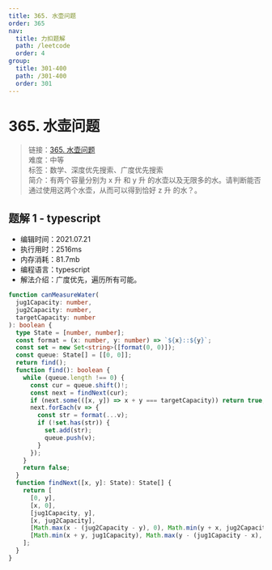 ```yaml
---
title: 365. 水壶问题
order: 365
nav:
  title: 力扣题解
  path: /leetcode
  order: 4
group:
  title: 301-400
  path: /301-400
  order: 301
---
```


# 365. 水壶问题

> 链接：[365. 水壶问题](https://leetcode-cn.com/problems/water-and-jug-problem/)  
> 难度：中等  
> 标签：数学、深度优先搜索、广度优先搜索  
> 简介：有两个容量分别为 x 升 和 y 升 的水壶以及无限多的水。请判断能否通过使用这两个水壶，从而可以得到恰好 z 升 的水？。

## 题解 1 - typescript

- 编辑时间：2021.07.21
- 执行用时：2516ms
- 内存消耗：81.7mb
- 编程语言：typescript
- 解法介绍：广度优先，遍历所有可能。

```typescript
function canMeasureWater(
  jug1Capacity: number,
  jug2Capacity: number,
  targetCapacity: number
): boolean {
  type State = [number, number];
  const format = (x: number, y: number) => `${x}::${y}`;
  const set = new Set<string>([format(0, 0)]);
  const queue: State[] = [[0, 0]];
  return find();
  function find(): boolean {
    while (queue.length !== 0) {
      const cur = queue.shift()!;
      const next = findNext(cur);
      if (next.some(([x, y]) => x + y === targetCapacity)) return true;
      next.forEach(v => {
        const str = format(...v);
        if (!set.has(str)) {
          set.add(str);
          queue.push(v);
        }
      });
    }
    return false;
  }
  function findNext([x, y]: State): State[] {
    return [
      [0, y],
      [x, 0],
      [jug1Capacity, y],
      [x, jug2Capacity],
      [Math.max(x - (jug2Capacity - y), 0), Math.min(y + x, jug2Capacity)],
      [Math.min(x + y, jug1Capacity), Math.max(y - (jug1Capacity - x), 0)],
    ];
  }
}
```
